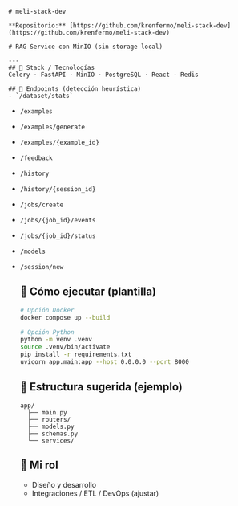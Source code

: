     # meli-stack-dev

    **Repositorio:** [https://github.com/krenfermo/meli-stack-dev](https://github.com/krenfermo/meli-stack-dev)

    # RAG Service con MinIO (sin storage local)

    ---
    ## 🧩 Stack / Tecnologías
    Celery · FastAPI · MinIO · PostgreSQL · React · Redis

    ## 🔌 Endpoints (detección heurística)
    - `/dataset/stats`
- `/examples`
- `/examples/generate`
- `/examples/{example_id}`
- `/feedback`
- `/history`
- `/history/{session_id}`
- `/jobs/create`
- `/jobs/{job_id}/events`
- `/jobs/{job_id}/status`
- `/models`
- `/session/new`

    ## 🚀 Cómo ejecutar (plantilla)
    ```bash
    # Opción Docker
    docker compose up --build

    # Opción Python
    python -m venv .venv
    source .venv/bin/activate
    pip install -r requirements.txt
    uvicorn app.main:app --host 0.0.0.0 --port 8000
    ```

    ## 📂 Estructura sugerida (ejemplo)
    ```
    app/
      ├── main.py
      ├── routers/
      ├── models.py
      ├── schemas.py
      └── services/
    ```

    ## 👤 Mi rol
    - Diseño y desarrollo
    - Integraciones / ETL / DevOps (ajustar)
